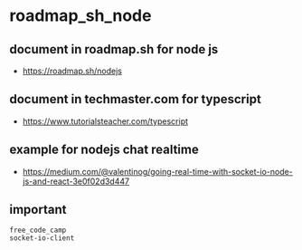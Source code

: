 # roadmap_sh_node

## document in roadmap.sh for node js
- https://roadmap.sh/nodejs

## document in techmaster.com for typescript
- https://www.tutorialsteacher.com/typescript

## example for nodejs chat realtime
- https://medium.com/@valentinog/going-real-time-with-socket-io-node-js-and-react-3e0f02d3d447

## important
```
free_code_camp
socket-io-client
```